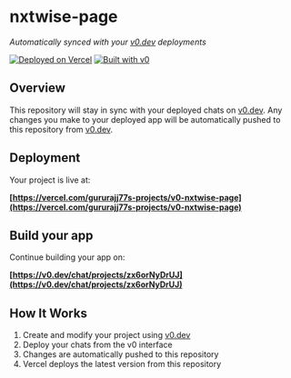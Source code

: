 # nxtwise-page

*Automatically synced with your [v0.dev](https://v0.dev) deployments*

[![Deployed on Vercel](https://img.shields.io/badge/Deployed%20on-Vercel-black?style=for-the-badge&logo=vercel)](https://vercel.com/gururajj77s-projects/v0-nxtwise-page)
[![Built with v0](https://img.shields.io/badge/Built%20with-v0.dev-black?style=for-the-badge)](https://v0.dev/chat/projects/zx6orNyDrUJ)

## Overview

This repository will stay in sync with your deployed chats on [v0.dev](https://v0.dev).
Any changes you make to your deployed app will be automatically pushed to this repository from [v0.dev](https://v0.dev).

## Deployment

Your project is live at:

**[https://vercel.com/gururajj77s-projects/v0-nxtwise-page](https://vercel.com/gururajj77s-projects/v0-nxtwise-page)**

## Build your app

Continue building your app on:

**[https://v0.dev/chat/projects/zx6orNyDrUJ](https://v0.dev/chat/projects/zx6orNyDrUJ)**

## How It Works

1. Create and modify your project using [v0.dev](https://v0.dev)
2. Deploy your chats from the v0 interface
3. Changes are automatically pushed to this repository
4. Vercel deploys the latest version from this repository